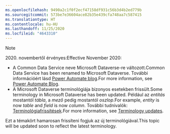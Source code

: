 ```yaml
---
ms.openlocfilehash: 9490a2c1f0f2ecf47158df931c56b3d4b2ed779b
ms.sourcegitcommit: 573be7e36604ace82b35e439cfa748aa7c587415
ms.translationtype: HT
ms.contentlocale: hu-HU
ms.lasthandoff: 11/25/2020
ms.locfileid: "4643310"
---
```

> [!NOTE]
> <span data-ttu-id="4d7c9-101">2020. novembertől érvényes:</span><span class="sxs-lookup"><span data-stu-id="4d7c9-101">Effective November 2020:</span></span>
>
> - <span data-ttu-id="4d7c9-102">A Common Data Service neve Microsoft Dataverse-re változott.</span><span class="sxs-lookup"><span data-stu-id="4d7c9-102">Common Data Service has been renamed to Microsoft Dataverse.</span></span> <span data-ttu-id="4d7c9-103">További információért lásd [Power Automate blog](https://aka.ms/PAuAppBlog).</span><span class="sxs-lookup"><span data-stu-id="4d7c9-103">For more information, see [Power Automate Blog](https://aka.ms/PAuAppBlog).</span></span>
> - <span data-ttu-id="4d7c9-104">A Microsoft Dataverse terminológiája bizonyos esetekben frissült.</span><span class="sxs-lookup"><span data-stu-id="4d7c9-104">Some terminology in Microsoft Dataverse has been updated.</span></span> <span data-ttu-id="4d7c9-105">Például az *entitás* mostantól *tábla*, a *mező* pedig mostantól *oszlop*.</span><span class="sxs-lookup"><span data-stu-id="4d7c9-105">For example, *entity* is now *table* and *field* is now *column*.</span></span> <span data-ttu-id="4d7c9-106">További tudnivalók: [Terminológiafrissítések](https://go.microsoft.com/fwlink/?linkid=2147247).</span><span class="sxs-lookup"><span data-stu-id="4d7c9-106">For more information, see [Terminology updates](https://go.microsoft.com/fwlink/?linkid=2147247).</span></span>
>
> <span data-ttu-id="4d7c9-107">Ezt a témakört hamarosan frissíteni fogjuk az új terminológiával.</span><span class="sxs-lookup"><span data-stu-id="4d7c9-107">This topic will be updated soon to reflect the latest terminology.</span></span>
